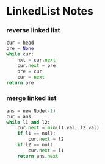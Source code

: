 # LinkedList Notes

### reverse linked list 
```python 
cur = head
pre = None
while cur:
    nxt = cur.next
    cur.next = pre
    pre = cur
    cur = next
return pre
```

### merge linked list 
```python 
ans = new Node(-1)
cur = ans
while l1 and l2:
    cur.next = min(l1.val, l2.val)
    if l1 == null:
        cur.next = l2
    if l2 == null:
        cur.next = l1
    return ans.next
```

